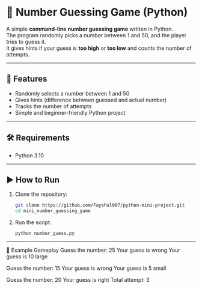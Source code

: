 # 🎲 Number Guessing Game (Python)

A simple **command-line number guessing game** written in Python.  
The program randomly picks a number between 1 and 50, and the player tries to guess it.  
It gives hints if your guess is **too high** or **too low** and counts the number of attempts.

---

## 🚀 Features
- Randomly selects a number between 1 and 50
- Gives hints (difference between guessed and actual number)
- Tracks the number of attempts
- Simple and beginner-friendly Python project

---

## 🛠️ Requirements
- Python 3.10

---

## ▶️ How to Run
1. Clone the repository:
   ```bash
   git clone https://github.com/Fayshal007/python-mini-project.git
   cd mini_number_guessing_game
2. Run the script:
   ```
   python number_guess.py

---
📝 Example Gameplay
Guess the number: 25
Your guess is wrong
Your guess is 10 large

Guess the number: 15
Your guess is wrong
Your guess is 5 small

Guess the number: 20
Your guess is right
Total attempt: 3
